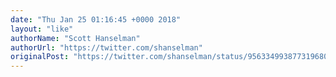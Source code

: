 ```yaml
---
date: "Thu Jan 25 01:16:45 +0000 2018"
layout: "like"
authorName: "Scott Hanselman"
authorUrl: "https://twitter.com/shanselman"
originalPost: "https://twitter.com/shanselman/status/956334993877319680"
---
```

